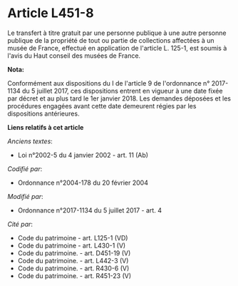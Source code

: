 # Article L451-8

Le transfert à titre gratuit par une personne publique à une autre personne publique de la propriété de tout ou partie de
collections affectées à un musée de France, effectué en application de l'article L. 125-1, est soumis à l'avis du Haut
conseil des musées de France.

**Nota:**

Conformément aux dispositions du I de l'article 9 de l'ordonnance n° 2017-1134 du 5 juillet 2017, ces dispositions entrent en
vigueur à une date fixée par décret et au plus tard le 1er janvier 2018. Les demandes déposées et les procédures engagées
avant cette date demeurent régies par les dispositions antérieures.

**Liens relatifs à cet article**

_Anciens textes_:

  - Loi n°2002-5 du 4 janvier 2002 - art. 11 (Ab)

_Codifié par_:

  - Ordonnance n°2004-178 du 20 février 2004

_Modifié par_:

  - Ordonnance n°2017-1134 du 5 juillet 2017 - art. 4

_Cité par_:

  - Code du patrimoine - art. L125-1 (VD)
  - Code du patrimoine - art. L430-1 (V)
  - Code du patrimoine. - art. D451-19 (V)
  - Code du patrimoine. - art. L442-3 (V)
  - Code du patrimoine. - art. R430-6 (V)
  - Code du patrimoine. - art. R451-23 (V)
